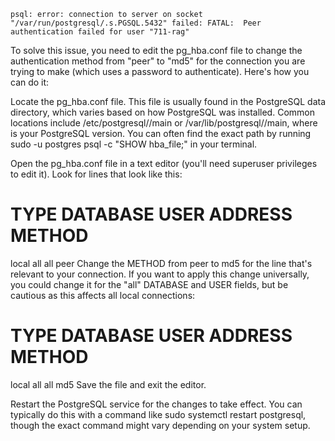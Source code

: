 `psql: error: connection to server on socket "/var/run/postgresql/.s.PGSQL.5432" failed: FATAL:  Peer authentication failed for user "711-rag"`

To solve this issue, you need to edit the pg_hba.conf file to change the authentication method from "peer" to "md5" for the connection you are trying to make (which uses a password to authenticate). Here's how you can do it:

Locate the pg_hba.conf file. This file is usually found in the PostgreSQL data directory, which varies based on how PostgreSQL was installed. Common locations include /etc/postgresql/<version>/main or /var/lib/postgresql/<version>/main, where <version> is your PostgreSQL version. You can often find the exact path by running sudo -u postgres psql -c "SHOW hba_file;" in your terminal.

Open the pg_hba.conf file in a text editor (you'll need superuser privileges to edit it). Look for lines that look like this:

# TYPE  DATABASE        USER            ADDRESS                 METHOD
local   all             all                                     peer
Change the METHOD from peer to md5 for the line that's relevant to your connection. If you want to apply this change universally, you could change it for the "all" DATABASE and USER fields, but be cautious as this affects all local connections:

# TYPE  DATABASE        USER            ADDRESS                 METHOD
local   all             all                                     md5
Save the file and exit the editor.

Restart the PostgreSQL service for the changes to take effect. You can typically do this with a command like sudo systemctl restart postgresql, though the exact command might vary depending on your system setup.